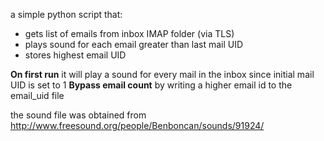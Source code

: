a simple python script that:

* gets list of emails from inbox IMAP folder (via TLS)
* plays sound for each email greater than last mail UID
* stores highest email UID

**On first run** it will play a sound for every mail in the inbox since initial mail UID is set to 1
**Bypass email count** by writing a higher email id to the email_uid file

the sound file was obtained from http://www.freesound.org/people/Benboncan/sounds/91924/
